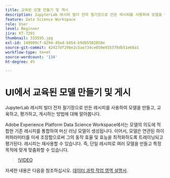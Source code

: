 ```yaml
---
title: 교육된 모델 만들기 및 게시
description: JupyterLab 레시피 빌더 전자 필기장으로 만든 레시피를 사용하여 모델을 만들고, 교육하고, 평가하고, 게시하는 방법에 대해 알아봅니다.
feature: Data Science Workspace
role: User
level: Beginner
jira: KT-7291
thumbnail: 333595.jpg
exl-id: 149909cf-8294-45ed-b854-b9db5582858e
source-git-commit: 42427df298e2c5ae734ce050e935378db51e66a1
workflow-type: tm+mt
source-wordcount: '134'
ht-degree: 4%

---
```


# UI에서 교육된 모델 만들기 및 게시

JupyterLab 레시피 빌더 전자 필기장으로 만든 레시피를 사용하여 모델을 만들고, 교육하고, 평가하고, 게시하는 방법에 대해 알아봅니다.

Adobe Experience Platform Data Science Workspace에서는 모델의 의도에 적합한 기존 레시피를 통합하여 머신 러닝 모델이 생성됩니다. 이어서, 모델은 연관된 하이퍼파라미터를 미세 조정함으로써 그의 동작 효율 및 효능을 최적화하도록 트레이닝되고 평가된다. 레시피는 재사용할 수 있습니다. 즉, 단일 레시피로 여러 모델을 만들고 특정 목적에 맞게 맞춤화할 수 있습니다.

>[!VIDEO](https://video.tv.adobe.com/v/333595)

자세한 내용은 다음을 참조하십시오. [데이터 과학 작업 영역 설명서](https://experienceleague.adobe.com/docs/experience-platform/data-science-workspace/home.html?lang=ko-KR).
